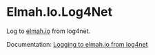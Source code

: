 # Elmah.Io.Log4Net

Log to [elmah.io](https://elmah.io/) from log4net.

Documentation: [Logging to elmah.io from log4net](https://docs.elmah.io/logging-to-elmah-io-from-log4net/)